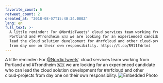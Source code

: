 ```yaml
---
favorite_count: 6
retweet_count: 2
created_at: "2018-08-07T15:40:34.000Z"
lang: en
full_text: >-
  A little reminder: For @NordicTweets' cloud services team working from
  Portland and #Trondheim 🇳🇴 we are looking for an experienced candidate who can
  lead the cloud solution development for #nrfcloud and other cloud-projects
  from day one on their own responsibility. https://t.co/R911lWrtml
---
```


A little reminder: For [@NordicTweets](https://twitter.com/NordicTweets)' cloud
services team working from Portland and #Trondheim 🇳🇴 we are looking for an
experienced candidate who can lead the cloud solution development for #nrfcloud
and other cloud-projects from day one on their own responsibility.
![Embedded Photo](https://twitter-media-coderbyheart.s3.eu-north-1.amazonaws.com/1026855628638236673-DkAeb7qWwAAeaZ5.jpg)

